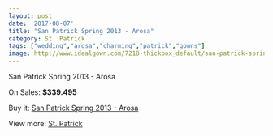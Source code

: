 ```yaml
---
layout: post
date: '2017-08-07'
title: "San Patrick Spring 2013 - Arosa"
category: St. Patrick
tags: ["wedding","arosa","charming","patrick","gowns"]
image: http://www.idealgown.com/7218-thickbox_default/san-patrick-spring-2013-arosa.jpg
---
```

San Patrick Spring 2013 - Arosa

On Sales: **$339.495**
<a href="https://www.idealgown.com/en/st-patrick/3059-san-patrick-spring-2013-arosa.html"><amp-img layout="responsive" width="600" height="600" src="//www.idealgown.com/7218-thickbox_default/san-patrick-spring-2013-arosa.jpg" alt="San Patrick Spring 2013 - Arosa 0" /></a>
<a href="https://www.idealgown.com/en/st-patrick/3059-san-patrick-spring-2013-arosa.html"><amp-img layout="responsive" width="600" height="600" src="//www.idealgown.com/7220-thickbox_default/san-patrick-spring-2013-arosa.jpg" alt="San Patrick Spring 2013 - Arosa 1" /></a>
<a href="https://www.idealgown.com/en/st-patrick/3059-san-patrick-spring-2013-arosa.html"><amp-img layout="responsive" width="600" height="600" src="//www.idealgown.com/7219-thickbox_default/san-patrick-spring-2013-arosa.jpg" alt="San Patrick Spring 2013 - Arosa 2" /></a>

Buy it: [San Patrick Spring 2013 - Arosa](https://www.idealgown.com/en/st-patrick/3059-san-patrick-spring-2013-arosa.html "San Patrick Spring 2013 - Arosa")

View more: [St. Patrick](https://www.idealgown.com/en/36-st-patrick "St. Patrick")